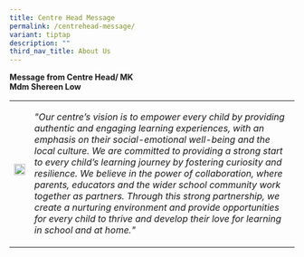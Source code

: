 ```yaml
---
title: Centre Head Message
permalink: /centrehead-message/
variant: tiptap
description: ""
third_nav_title: About Us
---
```

<p><strong>Message from Centre Head/ MK</strong> 
<br><strong>Mdm Shereen Low</strong>
</p>
<table style="minWidth: 50px">
<colgroup>
<col>
<col>
</colgroup>
<tbody>
<tr>
<th rowspan="1" colspan="1">
<div class="isomer-image-wrapper">
<img style="width: 100%" height="auto" width="100%" alt="" src="/images/Head_MK.png">
</div>
<p></p>
</th>
<td rowspan="1" colspan="1">
<p><em>"Our centre’s vision is to empower every child by providing authentic and engaging learning experiences, with an emphasis on their social-emotional well-being and the local culture. We are committed to providing a strong start to every child’s learning journey by fostering curiosity and resilience. We believe in the power of collaboration, where parents, educators and the wider school community work together as partners. Through this strong partnership, we create a nurturing environment and provide opportunities for every child to thrive and develop their love for learning in school and at home."</em>
</p>
</td>
</tr>
</tbody>
</table>
<p></p>